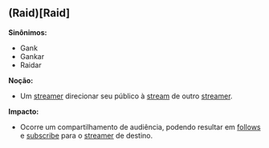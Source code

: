 ## (Raid)[Raid]

**Sinônimos:**
* Gank
* Gankar
* Raidar

**Noção:**
* Um [streamer](Streamer) direcionar seu público à [stream](Stream) de outro [streamer](Streamer).

**Impacto:**
* Ocorre um compartilhamento de audiência, podendo resultar em [follows](Dar-Follow) e [subscribe](Subscribe) para o [streamer](Streamer) de destino.